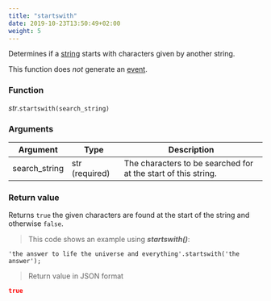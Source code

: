 ```yaml
---
title: "startswith"
date: 2019-10-23T13:50:49+02:00
weight: 5
---
```


Determines if a [string](..) starts with characters given by another string.

This function does *not* generate an [event](../../../events).

### Function

*str*.`startswith(search_string)`

### Arguments

Argument | Type | Description
-------- | ---- | -----------
search_string | str (required) | The characters to be searched for at the start of this string.

### Return value

Returns `true` the given characters are found at the start of the string and otherwise `false`.

> This code shows an example using ***startswith()***:

```thingsdb,json_response
'the answer to life the universe and everything'.startswith('the answer');
```

> Return value in JSON format

```json
true
```
